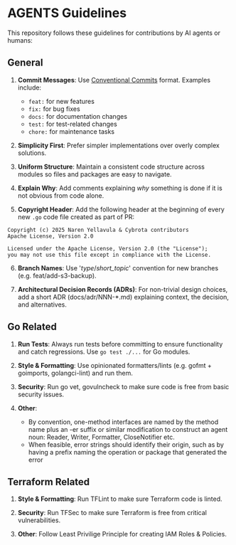 # AGENTS Guidelines

This repository follows these guidelines for contributions by AI agents or humans:

## General

1. **Commit Messages**: Use [Conventional Commits](https://www.conventionalcommits.org/) format. Examples include:
   - `feat:` for new features
   - `fix:` for bug fixes
   - `docs:` for documentation changes
   - `test:` for test-related changes
   - `chore:` for maintenance tasks

2. **Simplicity First**: Prefer simpler implementations over overly complex solutions.

3. **Uniform Structure**: Maintain a consistent code structure across modules so files and packages are easy to navigate.

4. **Explain Why**: Add comments explaining *why* something is done if it is not obvious from code alone.

5. **Copyright Header**: Add the following header at the beginning of every new `.go` code file created as part of PR:

  ```
  Copyright (c) 2025 Naren Yellavula & Cybrota contributors
  Apache License, Version 2.0

  Licensed under the Apache License, Version 2.0 (the "License");
  you may not use this file except in compliance with the License.
  ```
6. **Branch Names**: Use '_type_/_short_topic_' convention for new branches (e.g. feat/add-s3-backup).

7. **Architectural Decision Records (ADRs)**: For non-trivial design choices, add a short ADR (docs/adr/NNN-*.md) explaining context, the decision, and alternatives.

## Go Related

1. **Run Tests**: Always run tests before committing to ensure functionality and catch regressions. Use `go test ./...` for Go modules.

2. **Style & Formatting**: Use opinionated formatters/lints (e.g. gofmt + goimports, golangci-lint) and run them.

3. **Security**: Run go vet, govulncheck to make sure code is free from basic security issues.

4. **Other**:
   * By convention, one-method interfaces are named by the method name plus an -er suffix or similar modification to construct an agent noun: Reader, Writer, Formatter, CloseNotifier etc.
   * When feasible, error strings should identify their origin, such as by having a prefix naming the operation or package that generated the error


## Terraform Related

1. **Style & Formatting**: Run TFLint to make sure Terraform code is linted.

2. **Security**: Run TFSec to make sure Terraform is free from critical vulnerabilities.

3. **Other**: Follow Least Privilige Principle for creating IAM Roles & Policies.
